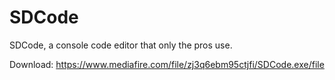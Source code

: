 # SDCode
SDCode, a console code editor that only the pros use.

Download: https://www.mediafire.com/file/zj3q6ebm95ctjfi/SDCode.exe/file

